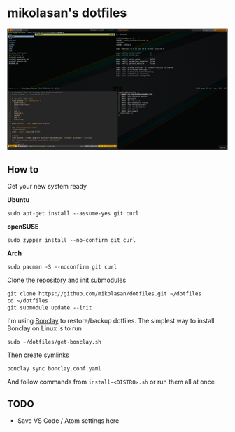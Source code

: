 # mikolasan's dotfiles

![Demo tmux, fuzzy search, vim theme and ranger file manager](screenshot_1.png)

## How to

Get your new system ready

**Ubuntu**
```
sudo apt-get install --assume-yes git curl
```

**openSUSE**
```
sudo zypper install --no-confirm git curl
```

**Arch**
```
sudo pacman -S --noconfirm git curl
```

Clone the repository and init submodules

```
git clone https://github.com/mikolasan/dotfiles.git ~/dotfiles
cd ~/dotfiles
git submodule update --init
```

I'm using [Bonclay](https://github.com/talal/bonclay) to restore/backup dotfiles.
The simplest way to install Bonclay on Linux is to run

```
sudo ~/dotfiles/get-bonclay.sh
```

Then create symlinks

```
bonclay sync bonclay.conf.yaml
```

And follow commands from `install-<DISTRO>.sh` or run them all at once

## TODO

- Save VS Code / Atom settings here

